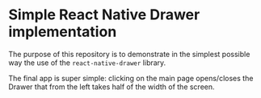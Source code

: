 # Simple React Native Drawer implementation

The purpose of this repository is to demonstrate in the simplest possible way the use of the `react-native-drawer` library.

The final app is super simple: clicking on the main page opens/closes the Drawer that from the left takes half of the width of the screen.
